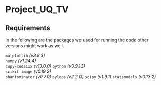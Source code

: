 # Project_UQ_TV



## Requirements
In the following are the packages we used for running the code other versions might work as well.

`matplotlib` *(v3.8.3)*  
`numpy` *(v1.24.4)*  
`cupy-cuda11x` *(v13.0.0)* 
`python` *(v3.9.13)*  
`scikit-image` *(v0.19.2)*  
`phantominator` *(v0.7.0)*
`pylops` *(v2.2.0)*
`scipy` *(v1.9.1)*
`statsmodels` *(v0.13.2)*
